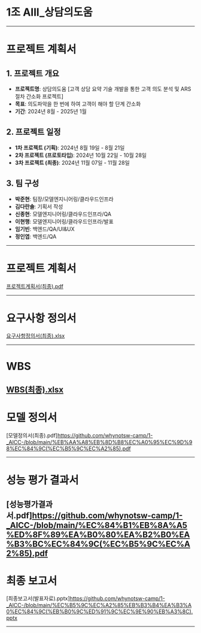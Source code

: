 # 1조 Alll_상담의도움

---------------------------------------

# 프로젝트 계획서

## 1. 프로젝트 개요
- **프로젝트명**: 상담의도움 [고객 상담 요약 기술 개발을 통한 고객 의도 분석 및 ARS 절차 간소화 프로젝트]
- **목표**: 의도파악을 한 번에 하여 고객이 해야 할 단계 간소화
- **기간**: 2024년 8월 - 2025년 1월

## 2. 프로젝트 일정
- **1차 프로젝트 (기획)**: 2024년 8월 19일 - 8월 21일
- **2차 프로젝트 (프로토타입)**: 2024년 10월 22일 - 10월 28일
- **3차 프로젝트 (최종)**: 2024년 11월 07일 - 11월 28일

## 3. 팀 구성
- **박준현**: 팀장/모델엔지니어링/클라우드인프라
- **김다란솔**: 기획서 작성
- **신종현**: 모델엔지니어링/클라우드인프라/QA
- **이현행**: 모델엔지니어링/클라우드인프라/발표
- **임기빈**: 백엔드/QA/UI&UX
- **정인엽**: 백엔드/QA

---------------------------------------

# 프로젝트 계획서
[프로젝트계획서(최종).pdf](https://github.com/whynotsw-camp/1-_AICC-/blob/main/%ED%94%84%EB%A1%9C%EC%A0%9D%ED%8A%B8%EA%B3%84%ED%9A%8D%EC%84%9C(%EC%B5%9C%EC%A2%85).pdf)

----------------------------------------

# 요구사항 정의서
[요구사항정의서(최종).xlsx](https://github.com/whynotsw-camp/1-_AICC-/blob/main/%EC%9A%94%EA%B5%AC%EC%82%AC%ED%95%AD%EC%A0%95%EC%9D%98%EC%84%9C(%EC%B5%9C%EC%A2%85).xlsx)

----------------------------------------

# WBS
[WBS(최종).xlsx](https://github.com/whynotsw-camp/1-_AICC-/blob/main/WBS(%EC%B5%9C%EC%A2%85).xlsx)
-----------------------------------------

# 모델 정의서
[모델정의서(최종).pdf]https://github.com/whynotsw-camp/1-_AICC-/blob/main/%EB%AA%A8%EB%8D%B8%EC%A0%95%EC%9D%98%EC%84%9C(%EC%B5%9C%EC%A2%85).pdf
 
----------------------------------------

# 성능 평가 결과서
**[성능평가결과서.pdf]https://github.com/whynotsw-camp/1-_AICC-/blob/main/%EC%84%B1%EB%8A%A5%ED%8F%89%EA%B0%80%EA%B2%B0%EA%B3%BC%EC%84%9C(%EC%B5%9C%EC%A2%85).pdf**
-----------------------------------------

# 최종 보고서
[최종보고서(발표자료).pptx]https://github.com/whynotsw-camp/1-_AICC-/blob/main/%EC%B5%9C%EC%A2%85%EB%B3%B4%EA%B3%A0%EC%84%9C(%EB%B0%9C%ED%91%9C%EC%9E%90%EB%A3%8C).pptx

-----------------------------------------

